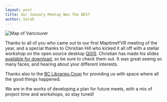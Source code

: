 ```yaml
---
layout: post
title: Our January Meetup Was The BEST
author: Sarah
---
```


![Map of Vancouver](http://maptime.io/vancouver/img/vancouvermap.png)

Thanks to all of you who came out to our first MaptimeYVR meeting of the year, and a special thanks to Christian Hill who kicked it all off with a stellar workshop on the open source desktop [QGIS](http://www.qgis.org/en/site/). Christian has made his slides [available for download](http://maptime.io/vancouver/downloads/MaptimeQGIS.pdf), so be sure to check them out. It was great seeing so many faces, and hearing about your different interests.

Thanks also to the [BC Libraries Coop](https://bc.libraries.coop) for providing us with space where all the good things happened.

We are in the works of developing a plan for future meets, with a mix of project time and workshops, so stay tuned!

